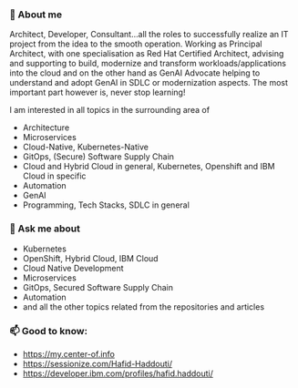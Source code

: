 
<!--
**haf-tech/haf-tech** is a ✨ _special_ ✨ repository because its `README.md` (this file) appears on your GitHub profile.

Here are some ideas to get you started:

- 🔭 I’m currently working on ...
- 🌱 I’m currently learning ...
- 👯 I’m looking to collaborate on ...
- 🤔 I’m looking for help with ...
- 💬 Ask me about ...
- 📫 How to reach me: ...
- 😄 Pronouns: ...
- ⚡ Fun fact: ...
-->

### 👋 About me

Architect, Developer, Consultant...all the roles to successfully realize an IT project from the idea to the smooth operation.
Working as Principal Architect, with one specialisation as Red Hat Certified Architect, advising and supporting to build, modernize and transform workloads/applications into the cloud and on the other hand as GenAI Advocate helping to understand and adopt GenAI in SDLC or modernization aspects.
The most important part however is, never stop learning!

I am interested in all topics in the surrounding area of

* Architecture
* Microservices
* Cloud-Native, Kubernetes-Native
* GitOps, (Secure) Software Supply Chain
* Cloud and Hybrid Cloud in general, Kubernetes, Openshift and IBM Cloud in specific
* Automation
* GenAI
* Programming, Tech Stacks, SDLC in general

### 💬 Ask me about
* Kubernetes
* OpenShift, Hybrid Cloud, IBM Cloud
* Cloud Native Development
* Microservices
* GitOps, Secured Software Supply Chain
* Automation
* and all the other topics related from the repositories and articles

### 📫 Good to know:

* <https://my.center-of.info>
* <https://sessionize.com/Hafid-Haddouti/>
* <https://developer.ibm.com/profiles/hafid.haddouti/>
